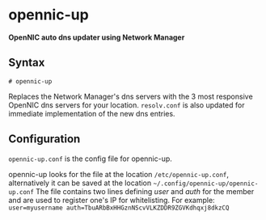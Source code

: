 # opennic-up

**OpenNIC auto dns updater using Network Manager**

## Syntax

`# opennic-up`

Replaces the Network Manager's dns servers with the 3 most responsive OpenNIC dns servers for your location. `resolv.conf` is also updated for immediate implementation of the new dns entries.

## Configuration

`opennic-up.conf` is the config file for opennic-up. 

opennic-up looks for the file at the location `/etc/opennic-up.conf`, alternatively it can be saved at the location `~/.config/opennic-up/opennic-up.conf`
The file contains two lines defining *user* and *auth* for the member and are used to register one's IP for whitelisting. For example:
`
user=myusername
auth=TbuARbBxHHGznNScvVLKZDDR9ZGVKdhqxj8dkzCQ
`